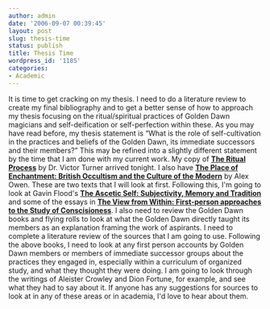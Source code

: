 ```yaml
---
author: admin
date: '2006-09-07 00:39:45'
layout: post
slug: thesis-time
status: publish
title: Thesis Time
wordpress_id: '1185'
categories:
- Academic
---
```


It is time to get cracking on my thesis. I need to do a literature
review to create my final bibliography and to get a better sense of how
to approach my thesis focusing on the ritual/spiritual practices of
Golden Dawn magicians and self-deification or self-perfection within
these. As you may have read before, my thesis statement is “What is the
role of self-cultivation in the practices and beliefs of the Golden
Dawn, its immediate successors and their members?” This may be refined
into a slightly different statement by the time that I am done with my
current work. My copy of [**The Ritual
Process**](http://www.amazon.com/Ritual-Process-Structure-Anti-Structure-Lectures/dp/0202011909/)
by Dr. Victor Turner arrived tonight. I also have [**The Place of
Enchantment: British Occultism and the Culture of the
Modern**](http://www.amazon.com/-Place-Enchantment-British-Occultism-Culture-Modern/dp/0226642011)
by Alex Owen. These are two texts that I will look at first. Following
this, I'm going to look at Gavin Flood's [**The Ascetic Self:
Subjectivity, Memory and
Tradition**](http://www.amazon.com/gp/product/052160401X/) and some of
the essays in [**The View from Within: First-person approaches to the
Study of Conscisioness**](http://www.amazon.com/gp/product/0907845258/).
I also need to review the Golden Dawn books and flying rolls to look at
what the Golden Dawn directly taught its members as an explanation
framing the work of aspirants. I need to complete a literature review of
the sources that I am going to use. Following the above books, I need to
look at any first person accounts by Golden Dawn members or members of
immediate successor groups about the practices they engaged in,
especially within a curriculum of organized study, and what they thought
they were doing. I am going to look through the writings of Aleister
Crowley and Dion Fortune, for example, and see what they had to say
about it. If anyone has any suggestions for sources to look at in any of
these areas or in academia, I'd love to hear about them.
